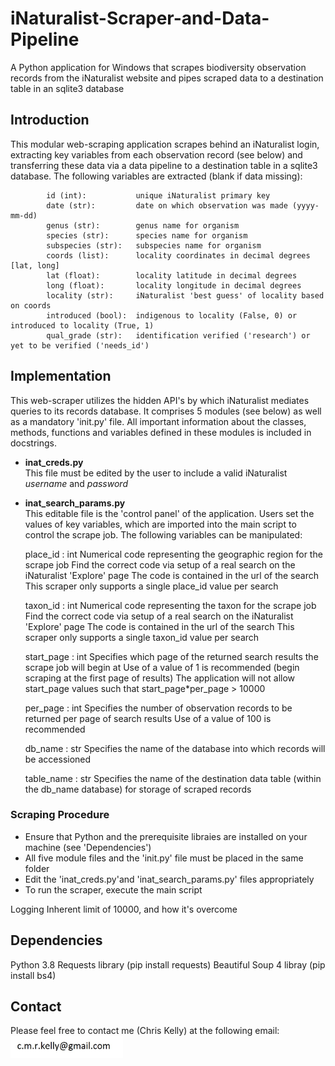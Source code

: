# iNaturalist-Scraper-and-Data-Pipeline
A Python application for Windows that scrapes biodiversity observation records from the iNaturalist website and pipes scraped data to a destination table in an sqlite3 database

## Introduction
This modular web-scraping application scrapes behind an iNaturalist login, extracting key variables from each observation record (see below) and transferring these data via a data pipeline to a destination table in a sqlite3 database. The following variables are extracted (blank if data missing):

            id (int):           unique iNaturalist primary key
            date (str):         date on which observation was made (yyyy-mm-dd)
            genus (str):        genus name for organism
            species (str):      species name for organism
            subspecies (str):   subspecies name for organism
            coords (list):      locality coordinates in decimal degrees [lat, long]
            lat (float):        locality latitude in decimal degrees
            long (float):       locality longitude in decimal degrees
            locality (str):     iNaturalist 'best guess' of locality based on coords
            introduced (bool):  indigenous to locality (False, 0) or introduced to locality (True, 1)
            qual_grade (str):   identification verified ('research') or yet to be verified ('needs_id')  

## Implementation

This web-scraper utilizes the hidden API's by which iNaturalist mediates queries to its records database. It comprises 5 modules (see below) as well as a mandatory 'init.py' file. All important information about the classes, methods, functions and variables defined in these modules is included in docstrings.


- **inat_creds.py**<br/>
This file must be edited by the user to include a valid iNaturalist *username* and *password*
- **inat_search_params.py**<br/>
This editable file is the 'control panel' of the application. Users set the values of key variables, which are imported into the main script to control the scrape job. The following variables can be manipulated:



    place_id : int
        Numerical code representing the geographic region for the scrape job
        Find the correct code via setup of a real search on the iNaturalist 'Explore' page
        The code is contained in the url of the search
        This scraper only supports a single place_id value per search

    taxon_id : int
        Numerical code representing the taxon for the scrape job
        Find the correct code via setup of a real search on the iNaturalist 'Explore' page
        The code is contained in the url of the search
        This scraper only supports a single taxon_id value per search

    start_page : int
        Specifies which page of the returned search results the scrape job will begin at
        Use of a value of 1 is recommended (begin scraping at the first page of results)
        The application will not allow start_page values such that start_page*per_page > 10000

    per_page : int
        Specifies the number of observation records to be returned per page of search results
        Use of a value of 100 is recommended

    db_name : str
        Specifies the name of the database into which records will be accessioned

    table_name : str 
        Specifies the name of the destination data table (within the db_name database) for storage of scraped records









### Scraping Procedure
- Ensure that Python and the prerequisite libraies are installed on your machine (see 'Dependencies')
- All five module files and the 'init.py' file must be placed in the same folder
- Edit the 'inat_creds.py'and 'inat_search_params.py' files appropriately
- To run the scraper, execute the main script




Logging
Inherent limit of 10000, and how it's overcome
 


## Dependencies
Python 3.8
Requests library (pip install requests)
Beautiful Soup 4 libray (pip install bs4)

## Contact
Please feel free to contact me (Chris Kelly) at the following email:<br/>
<img src="https://github.com/Afrisnake/AFRISNAKE.github.io/blob/master/images/cmrkelly_gmail_address.jpg" alt="email" width="180" height="36" />


